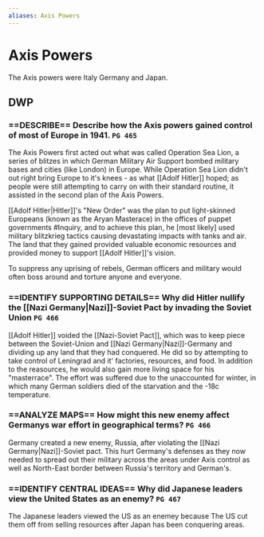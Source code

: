 ```yaml
---
aliases: Axis Powers
---
```

# Axis Powers
The Axis powers were Italy Germany and Japan.

## DWP
### ==DESCRIBE== Describe how the Axis powers gained control of most of Europe in 1941. `PG 465`
The Axis Powers first acted out what was called Operation Sea Lion, a series of blitzes in which German Military Air Support bombed military bases and cities (like London) in Europe. While Operation Sea Lion didn't out right bring Europe to it's knees - as what [[Adolf Hitler]] hoped; as people were still attempting to carry on with their standard routine, it assisted in the second plan of the Axis Powers.

[[Adolf Hitler|Hitler]]'s "New Order" was the plan to put light-skinned Europeans (known as the Aryan Masterace) in the offices of puppet governments #Inquiry, and to achieve this plan, he [most likely] used military blitzkrieg tactics causing devastating impacts with tanks and air. The land that they gained provided valuable economic resources and provided money to support [[Adolf Hitler]]'s vision.

To suppress any uprising of rebels, German officers and military would often boss around and torture anyone and everyone.
### ==IDENTIFY SUPPORTING DETAILS== Why did Hitler nullify the [[Nazi Germany|Nazi]]-Soviet Pact by invading the Soviet Union `PG 466`
[[Adolf Hitler]] voided the [[Nazi-Soviet Pact]], which was to keep piece between the Soviet-Union and [[Nazi Germany|Nazi]]-Germany and dividing up any land that they had conquered. He did so by attempting to take control of Leningrad and it' factories, resources, and food. In addition to the reasources, he would also gain more living space for his "masterrace". The effort was suffered due to the unaccounted for winter, in which many German soldiers died of the starvation and the -18c temperature.
### ==ANALYZE MAPS== How might this new enemy affect Germanys war effort in geographical terms? `PG 466`
Germany created a new enemy, Russia, after violating the [[Nazi Germany|Nazi]]-Soviet pact. This hurt Germany's defenses as they now needed to spread out their military across the areas under Axis control as well as North-East border between Russia's territory and German's.
### ==IDENTIFY CENTRAL IDEAS== Why did Japanese leaders view the United States as an enemy? `PG 467`
The Japanese leaders viewed the US as an enemey because The US cut them off from selling resources after Japan has been conquering areas. 